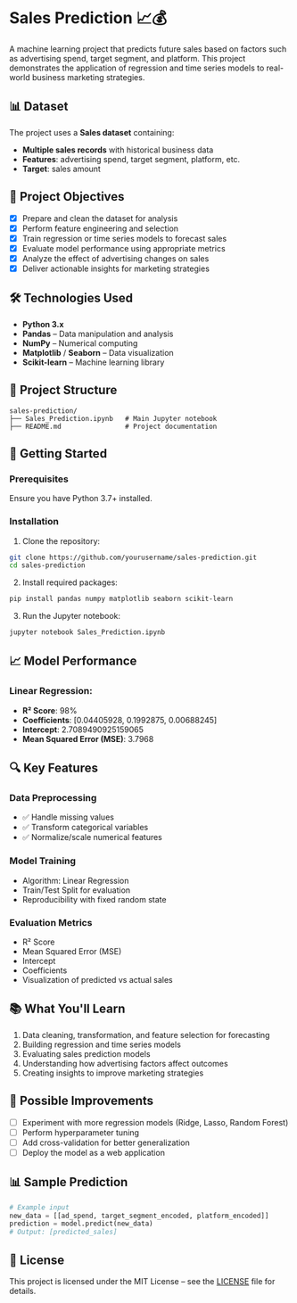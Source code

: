 # Sales Prediction 📈💰

A machine learning project that predicts future sales based on factors such as advertising spend, target segment, and platform. This project demonstrates the application of regression and time series models to real-world business marketing strategies.

## 📊 Dataset

The project uses a **Sales dataset** containing:

* **Multiple sales records** with historical business data
* **Features**: advertising spend, target segment, platform, etc.
* **Target**: sales amount

## 🎯 Project Objectives

* [x] Prepare and clean the dataset for analysis
* [x] Perform feature engineering and selection
* [x] Train regression or time series models to forecast sales
* [x] Evaluate model performance using appropriate metrics
* [x] Analyze the effect of advertising changes on sales
* [x] Deliver actionable insights for marketing strategies

## 🛠️ Technologies Used

* **Python 3.x**
* **Pandas** – Data manipulation and analysis
* **NumPy** – Numerical computing
* **Matplotlib** / **Seaborn** – Data visualization
* **Scikit-learn** – Machine learning library

## 📁 Project Structure

```
sales-prediction/
├── Sales_Prediction.ipynb   # Main Jupyter notebook
├── README.md                # Project documentation
```

## 🚀 Getting Started

### Prerequisites

Ensure you have Python 3.7+ installed.

### Installation

1. Clone the repository:

```bash
git clone https://github.com/yourusername/sales-prediction.git
cd sales-prediction
```

2. Install required packages:

```bash
pip install pandas numpy matplotlib seaborn scikit-learn
```

3. Run the Jupyter notebook:

```bash
jupyter notebook Sales_Prediction.ipynb
```

## 📈 Model Performance

### Linear Regression:

* **R² Score**: 98%
* **Coefficients**: [0.04405928, 0.1992875, 0.00688245]
* **Intercept**: 2.7089490925159065
* **Mean Squared Error (MSE)**: 3.7968


## 🔍 Key Features

### Data Preprocessing

* ✅ Handle missing values
* ✅ Transform categorical variables
* ✅ Normalize/scale numerical features

### Model Training

* Algorithm: Linear Regression
* Train/Test Split for evaluation
* Reproducibility with fixed random state

### Evaluation Metrics

* R² Score
* Mean Squared Error (MSE)
* Intercept
* Coefficients
* Visualization of predicted vs actual sales

## 📚 What You'll Learn

1. Data cleaning, transformation, and feature selection for forecasting
2. Building regression and time series models
3. Evaluating sales prediction models
4. Understanding how advertising factors affect outcomes
5. Creating insights to improve marketing strategies

## 🔧 Possible Improvements

* [ ] Experiment with more regression models (Ridge, Lasso, Random Forest)
* [ ] Perform hyperparameter tuning
* [ ] Add cross-validation for better generalization
* [ ] Deploy the model as a web application

## 📊 Sample Prediction

```python
# Example input
new_data = [[ad_spend, target_segment_encoded, platform_encoded]]
prediction = model.predict(new_data)
# Output: [predicted_sales]
```

## 📝 License

This project is licensed under the MIT License – see the [LICENSE](LICENSE) file for details.

